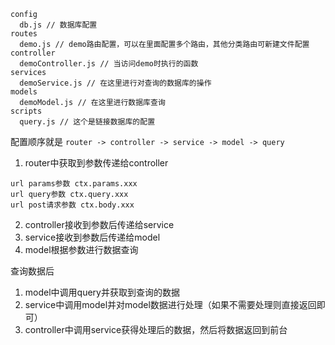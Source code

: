 ```
config
  db.js // 数据库配置
routes
  demo.js // demo路由配置，可以在里面配置多个路由，其他分类路由可新建文件配置
controller
  demoController.js // 当访问demo时执行的函数
services
  demoService.js // 在这里进行对查询的数据库的操作
models
  demoModel.js // 在这里进行数据库查询
scripts
  query.js // 这个是链接数据库的配置
```

配置顺序就是
`router -> controller -> service -> model -> query`
1. router中获取到参数传递给controller
```
url params参数 ctx.params.xxx
url query参数 ctx.query.xxx
url post请求参数 ctx.body.xxx
```
2. controller接收到参数后传递给service
3. service接收到参数后传递给model
4. model根据参数进行数据查询

查询数据后
1. model中调用query并获取到查询的数据
2. service中调用model并对model数据进行处理（如果不需要处理则直接返回即可）
3. controller中调用service获得处理后的数据，然后将数据返回到前台


